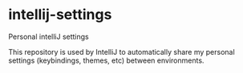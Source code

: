 # intellij-settings
Personal intelliJ settings

This repository is used by IntelliJ to automatically share my personal
settings (keybindings, themes, etc) between environments.
